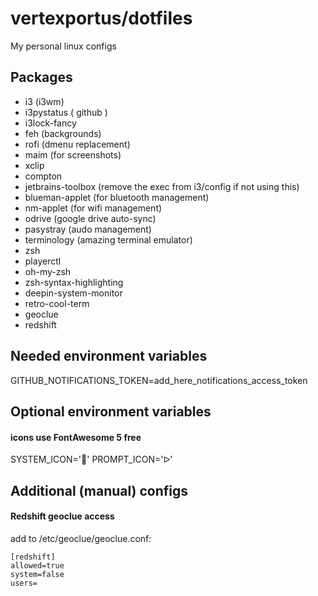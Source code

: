 # vertexportus/dotfiles

My personal linux configs

## Packages

- i3 (i3wm)
- i3pystatus ( github )
- i3lock-fancy
- feh (backgrounds)
- rofi (dmenu replacement)
- maim (for screenshots)
- xclip
- compton
- jetbrains-toolbox (remove the exec from i3/config if not using this)
- blueman-applet (for bluetooth management)
- nm-applet (for wifi management)
- odrive (google drive auto-sync)
- pasystray (audo management)
- terminology (amazing terminal emulator)
- zsh
- playerctl
- oh-my-zsh
- zsh-syntax-highlighting
- deepin-system-monitor
- retro-cool-term
- geoclue
- redshift

## Needed environment variables

GITHUB_NOTIFICATIONS_TOKEN=add_here_notifications_access_token

## Optional environment variables

#### icons use FontAwesome 5 free
SYSTEM_ICON=''
PROMPT_ICON='ᐅ' 

## Additional (manual) configs

#### Redshift geoclue access

add to /etc/geoclue/geoclue.conf:

```
[redshift]
allowed=true
system=false
users=
```
